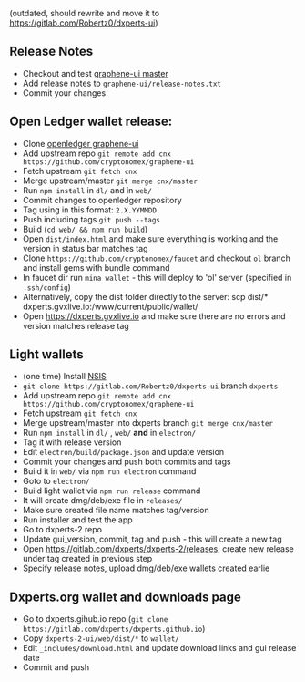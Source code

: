 (outdated, should rewrite and move it to https://gitlab.com/Robertz0/dxperts-ui)

## Release Notes

- Checkout and test [graphene-ui master](https://github.com/cryptonomex/graphene-ui)
- Add release notes to `graphene-ui/release-notes.txt`
- Commit your changes

## Open Ledger wallet release:

- Clone [openledger graphene-ui](https://github.com/openledger/graphene-ui)
- Add upstream repo
  `git remote add cnx https://github.com/cryptonomex/graphene-ui`
- Fetch upstream
  `git fetch cnx`
- Merge upstream/master
  `git merge cnx/master`
- Run `npm install` in `dl/` and in `web/`
- Commit changes to openledger repository
- Tag using in this format: `2.X.YYMMDD`
- Push including tags `git push --tags`
- Build (`cd web/ && npm run build`)
- Open `dist/index.html` and make sure everything is working and the version in status bar matches tag
- Clone `https://github.com/cryptonomex/faucet` and checkout `ol` branch and install gems with bundle command
- In faucet dir run `mina wallet` - this will deploy to 'ol' server (specified in `.ssh/config`)
- Alternatively, copy the dist folder directly to the server: scp dist/\* dxperts.gvxlive.io:/www/current/public/wallet/
- Open https://dxperts.gvxlive.io and make sure there are no errors and version matches release tag

## Light wallets

- (one time) Install [NSIS](http://nsis.sourceforge.net/Main_Page)
- `git clone https://gitlab.com/Robertz0/dxperts-ui` branch `dxperts`
- Add upstream repo `git remote add cnx https://github.com/cryptonomex/graphene-ui`
- Fetch upstream
  `git fetch cnx`
- Merge upstream/master into dxperts branch
  `git merge cnx/master`
- Run `npm install` in `dl/` , `web/` **and** in `electron/`
- Tag it with release version
- Edit `electron/build/package.json` and update version
- Commit your changes and push both commits and tags
- Build it in `web/` via `npm run electron` command
- Goto to `electron/`
- Build light wallet via `npm run release` command
- It will create dmg/deb/exe file in `releases/`
- Make sure created file name matches tag/version
- Run installer and test the app
- Go to dxperts-2 repo
- Update gui_version, commit, tag and push - this will create a new tag
- Open https://gitlab.com/dxperts/dxperts-2/releases, create new release under tag created in previous step
- Specify release notes, upload dmg/deb/exe wallets created earlie

## Dxperts.org wallet and downloads page

- Go to dxperts.gihub.io repo (`git clone https://gitlab.com/dxperts/dxperts.github.io`)
- Copy `dxperts-2-ui/web/dist/*` to `wallet/`
- Edit `_includes/download.html` and update download links and gui release date
- Commit and push
